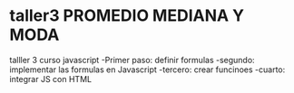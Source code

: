 # taller3 PROMEDIO MEDIANA Y MODA
talller 3 curso javascript
-Primer paso: definir formulas 
-segundo: implementar las formulas en Javascript
-tercero: crear funcinoes
-cuarto: integrar JS con HTML
